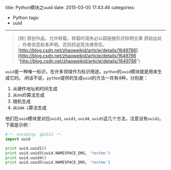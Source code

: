 title: Python模块之uuid
date: 2015-03-05 17:43:46
categories:
- Python
tags:
- uuid
---
>[转] 原创作品，允许转载，转载时请务必以超链接形式标明文章 原始出处 、作者信息和本声明。否则将追究法律责任。
>[http://blog.csdn.net/zhaoweikid/article/details/1649786](http://blog.csdn.net/zhaoweikid/article/details/1649786 "http://blog.csdn.net/zhaoweikid/article/details/1649786")

`uuid`是一种唯一标识，在许多领域作为标识用途。`python`的`uuid`模块就是用来生成它的。
闲话不说，`python`提供的生成`uuid`的方法一共有4种，分别是：

1. 从硬件地址和时间生成
2. 从md5算法生成
3. 随机生成
4. 从`SHA-1`算法生成

他们在`uuid`模块里对应`uuid1`, `uuid3`, `uuid4`, `uuid5`这几个方法，注意没有`uuid2`。
下面是示例：
```python
#-*- encoding: gb2312 -*-
import uuid

print uuid.uuid1()
print uuid.uuid3(uuid.NAMESPACE_DNS, 'testme')
print uuid.uuid4()
print uuid.uuid5(uuid.NAMESPACE_DNS, 'testme')
```
